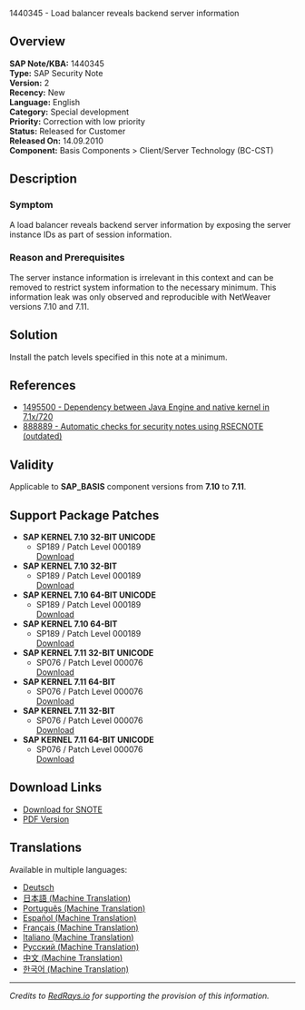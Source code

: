 1440345 - Load balancer reveals backend server information

## Overview
**SAP Note/KBA:** 1440345  
**Type:** SAP Security Note  
**Version:** 2  
**Recency:** New  
**Language:** English  
**Category:** Special development  
**Priority:** Correction with low priority  
**Status:** Released for Customer  
**Released On:** 14.09.2010  
**Component:** Basis Components > Client/Server Technology (BC-CST)

## Description

### Symptom
A load balancer reveals backend server information by exposing the server instance IDs as part of session information.

### Reason and Prerequisites
The server instance information is irrelevant in this context and can be removed to restrict system information to the necessary minimum. This information leak was only observed and reproducible with NetWeaver versions 7.10 and 7.11.

## Solution
Install the patch levels specified in this note at a minimum.

## References
- [1495500 - Dependency between Java Engine and native kernel in 7.1x/720](https://me.sap.com/notes/1495500)
- [888889 - Automatic checks for security notes using RSECNOTE (outdated)](https://me.sap.com/notes/888889)

## Validity
Applicable to **SAP_BASIS** component versions from **7.10** to **7.11**.

## Support Package Patches
- **SAP KERNEL 7.10 32-BIT UNICODE**
  - SP189 / Patch Level 000189  
  [Download](https://me.sap.com/softwarecenter/template/products/_APP=00200682500000001943&_EVENT=DISPHIER&HEADER=Y&FUNCTIONBAR=N&EVENT=TREE&NE=NAVIGATE&ENR=01200314690200004840&V=MAINT)
- **SAP KERNEL 7.10 32-BIT**
  - SP189 / Patch Level 000189  
  [Download](https://me.sap.com/softwarecenter/template/products/_APP=00200682500000001943&_EVENT=DISPHIER&HEADER=Y&FUNCTIONBAR=N&EVENT=TREE&NE=NAVIGATE&ENR=01200314690200004834&V=MAINT)
- **SAP KERNEL 7.10 64-BIT UNICODE**
  - SP189 / Patch Level 000189  
  [Download](https://me.sap.com/softwarecenter/template/products/_APP=00200682500000001943&_EVENT=DISPHIER&HEADER=Y&FUNCTIONBAR=N&EVENT=TREE&NE=NAVIGATE&ENR=01200314690200004838&V=MAINT)
- **SAP KERNEL 7.10 64-BIT**
  - SP189 / Patch Level 000189  
  [Download](https://me.sap.com/softwarecenter/template/products/_APP=00200682500000001943&_EVENT=DISPHIER&HEADER=Y&FUNCTIONBAR=N&EVENT=TREE&NE=NAVIGATE&ENR=01200314690200004839&V=MAINT)
- **SAP KERNEL 7.11 32-BIT UNICODE**
  - SP076 / Patch Level 000076  
  [Download](https://me.sap.com/softwarecenter/template/products/_APP=00200682500000001943&_EVENT=DISPHIER&HEADER=Y&FUNCTIONBAR=N&EVENT=TREE&NE=NAVIGATE&ENR=01200615320200011150&V=MAINT)
- **SAP KERNEL 7.11 64-BIT**
  - SP076 / Patch Level 000076  
  [Download](https://me.sap.com/softwarecenter/template/products/_APP=00200682500000001943&_EVENT=DISPHIER&HEADER=Y&FUNCTIONBAR=N&EVENT=TREE&NE=NAVIGATE&ENR=01200615320200011151&V=MAINT)
- **SAP KERNEL 7.11 32-BIT**
  - SP076 / Patch Level 000076  
  [Download](https://me.sap.com/softwarecenter/template/products/_APP=00200682500000001943&_EVENT=DISPHIER&HEADER=Y&FUNCTIONBAR=N&EVENT=TREE&NE=NAVIGATE&ENR=01200615320200011149&V=MAINT)
- **SAP KERNEL 7.11 64-BIT UNICODE**
  - SP076 / Patch Level 000076  
  [Download](https://me.sap.com/softwarecenter/template/products/_APP=00200682500000001943&_EVENT=DISPHIER&HEADER=Y&FUNCTIONBAR=N&EVENT=TREE&NE=NAVIGATE&ENR=01200615320200011152&V=MAINT)

## Download Links
- [Download for SNOTE](https://notesdownloads.sap.com/note/0040000016979832017)
- [PDF Version](https://userapps.support.sap.com/sap/support/sfm/notes/print/0001440345?language=en-US&token=26356947381D4365E5EC8D721509696A)

## Translations
Available in multiple languages:
- [Deutsch](https://me.sap.com/notes/0001440345/D)
- [日本語 (Machine Translation)](https://me.sap.com/notes/0001440345/J)
- [Português (Machine Translation)](https://me.sap.com/notes/0001440345/P)
- [Español (Machine Translation)](https://me.sap.com/notes/0001440345/S)
- [Français (Machine Translation)](https://me.sap.com/notes/0001440345/F)
- [Italiano (Machine Translation)](https://me.sap.com/notes/0001440345/I)
- [Русский (Machine Translation)](https://me.sap.com/notes/0001440345/R)
- [中文 (Machine Translation)](https://me.sap.com/notes/0001440345/1)
- [한국어 (Machine Translation)](https://me.sap.com/notes/0001440345/3)

---

*Credits to [RedRays.io](https://redrays.io) for supporting the provision of this information.*